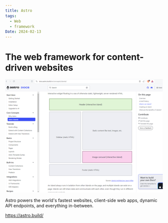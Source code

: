 ```yaml
---
title: Astro
tags:
  - Web
  - framework
Date: 2024-02-13
---
```



# The web framework for content-driven websites

![](_asset/2024-02-13_Astro_image_1.png)

Astro powers the world's fastest websites, client-side web apps, dynamic API endpoints, and everything in-between.

https://astro.build/